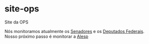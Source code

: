 # site-ops
Site da OPS

Nós monitoramos atualmente os [Senadores](myLib/Senado.md) e os [Deputados Federais](myLib/Camara.md). Nosso próximo passo é monitorar a [Alesp](myLib/Alesp.md)
